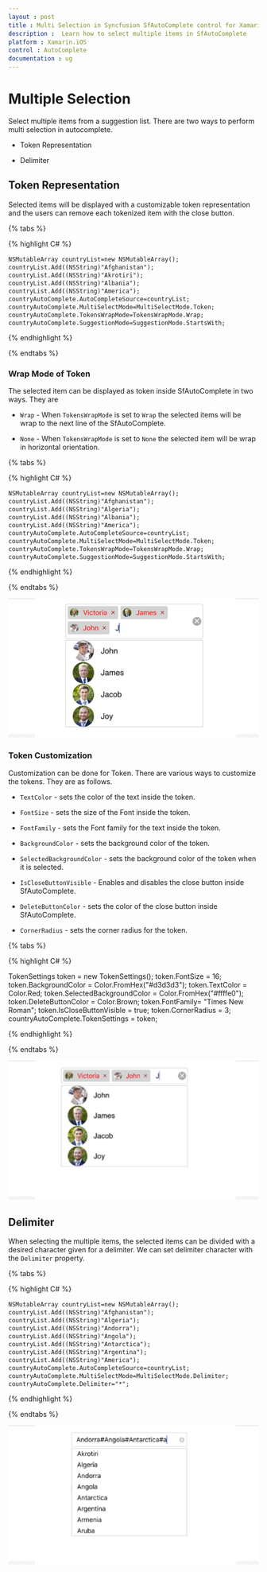 ```yaml
---
layout : post
title : Multi Selection in Syncfusion SfAutoComplete control for Xamarin.iOS
description :  Learn how to select multiple items in SfAutoComplete
platform : Xamarin.iOS 
control : AutoComplete
documentation : ug
---
```


# Multiple Selection

Select multiple items from a suggestion list. There are two ways to perform multi selection in autocomplete.

* Token Representation

* Delimiter

## Token Representation

Selected items will be displayed with a customizable token representation and the users can remove each tokenized item with the close button.

{% tabs %}

{% highlight C# %}

	NSMutableArray countryList=new NSMutableArray();
	countryList.Add((NSString)"Afghanistan");
	countryList.Add((NSString)"Akrotiri");
	countryList.Add((NSString)"Albania"); 
	countryList.Add((NSString)"America"); 
	countryAutoComplete.AutoCompleteSource=countryList;
	countryAutoComplete.MultiSelectMode=MultiSelectMode.Token;
	countryAutoComplete.TokensWrapMode=TokensWrapMode.Wrap;
	countryAutoComplete.SuggestionMode=SuggestionMode.StartsWith;

{% endhighlight %}

{% endtabs %}

### Wrap Mode of Token

The selected item can be displayed as token inside SfAutoComplete in two ways. They are

* `Wrap` - When `TokensWrapMode` is set to `Wrap` the selected items will be wrap to the next line of the SfAutoComplete.

* `None` - When `TokensWrapMode` is set to `None` the selected item will be wrap in horizontal orientation.

{% tabs %}

{% highlight C# %}

	NSMutableArray countryList=new NSMutableArray();
	countryList.Add((NSString)"Afghanistan");
	countryList.Add((NSString)"Algeria");
	countryList.Add((NSString)"Albania"); 
	countryList.Add((NSString)"America"); 
	countryAutoComplete.AutoCompleteSource=countryList;
	countryAutoComplete.MultiSelectMode=MultiSelectMode.Token;
	countryAutoComplete.TokensWrapMode=TokensWrapMode.Wrap;
	countryAutoComplete.SuggestionMode=SuggestionMode.StartsWith;

{% endhighlight %}

{% endtabs %}

![](images/TokenRepresentationWrap.png)

### Token Customization

Customization can be done for Token. There are various ways to customize the tokens. They are as follows.

* `TextColor` - sets the color of the text inside the token.

* `FontSize` - sets the size of the Font inside the token.

* `FontFamily` - sets the Font family for the text inside the token.

* `BackgroundColor` - sets the background color of the token.

* `SelectedBackgroundColor` - sets the background color of the token when it is selected.

* `IsCloseButtonVisible` - Enables and disables the close button inside SfAutoComplete.

* `DeleteButtonColor` - sets the color of the close button inside SfAutoComplete.

* `CornerRadius` - sets the corner radius for the token.

{% tabs %}

{% highlight C# %}



TokenSettings token = new TokenSettings();
        token.FontSize = 16;
        token.BackgroundColor = Color.FromHex("#d3d3d3");
        token.TextColor = Color.Red;
        token.SelectedBackgroundColor = Color.FromHex("#ffffe0");
        token.DeleteButtonColor = Color.Brown;
         token.FontFamily= "Times New Roman";
        token.IsCloseButtonVisible = true;
        token.CornerRadius = 3;
        countryAutoComplete.TokenSettings = token;
        

{% endhighlight %}

{% endtabs %}


![](images/Token_iOS.png)

## Delimiter

When selecting the multiple items, the selected items can be divided with a desired character given for a delimiter. We can set delimiter character with the `Delimiter` property.

{% tabs %}

{% highlight C# %}

	NSMutableArray countryList=new NSMutableArray();
	countryList.Add((NSString)"Afghanistan");
	countryList.Add((NSString)"Algeria");
	countryList.Add((NSString)"Andorra"); 
	countryList.Add((NSString)"Angola"); 
	countryList.Add((NSString)"Antarctica");
	countryList.Add((NSString)"Argentina");  
	countryList.Add((NSString)"America"); 
	countryAutoComplete.AutoCompleteSource=countryList;
	countryAutoComplete.MultiSelectMode=MultiSelectMode.Delimiter;
	countryAutoComplete.Delimiter="*";

{% endhighlight %}

{% endtabs %}

![](images/Delimiter.png)

